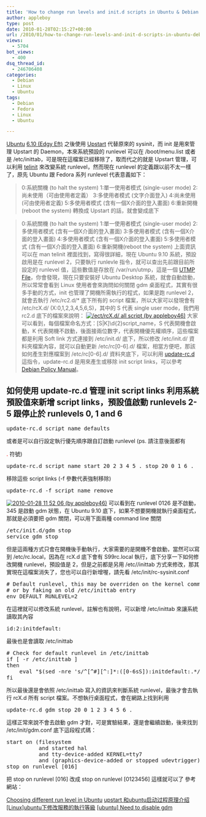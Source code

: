 ```yaml
---
title: 'How to change run levels and init.d scripts in Ubuntu & Debian'
author: appleboy
type: post
date: 2010-01-28T02:15:27+00:00
url: /2010/01/how-to-change-run-levels-and-init-d-scripts-in-ubuntu-debian/
views:
  - 5704
bot_views:
  - 400
dsq_thread_id:
  - 246706408
categories:
  - Debian
  - Linux
  - Ubuntu
tags:
  - Debian
  - Fedora
  - Linux
  - Ubuntu

---
```

[Ubuntu][1] [6.10 (Edgy Eft)][2] 之後使用 [Upstart][3] 代替原來的 sysinit，而 init 是用來管理 Upstart 的 Daemon，本來系統預設的 runlevel 可以在 /boot/menu.list 或者是 /etc/inittab，可是現在這檔案已經移除了，取而代之的就是 Upstart 管理，可以利用 [telinit][4] 來改變系統 runlevel，然而現在 runlevel 的定義跟以前不太一樣了，原先 Ubuntu 跟 Fedora 系列 runlevel 代表意義如下： 

> 0:系統關機 (to halt the system) 1:單一使用者模式 (single-user mode) 2:尚未使用（可由使用者定義） 3:多使用者模式 (文字介面登入) 4:尚未使用 (可由使用者定義) 5:多使用者模式 (含有一個X介面的登入畫面) 6:重新開機 (reboot the system) 轉換成 Upstart 的話，就會變成底下 

> 0:系統關機 (to halt the system) 1:單一使用者模式 (single-user mode) 2:多使用者模式 (含有一個X介面的登入畫面) 3:多使用者模式 (含有一個X介面的登入畫面) 4:多使用者模式 (含有一個X介面的登入畫面) 5:多使用者模式 (含有一個X介面的登入畫面) 6:重新開機(reboot the system) 上面資訊可以在 man telinit 裡面找到，寫得很詳細，現在 Ubuntu 9.10 系統，預設啟用是在 runlevel 2，只要執行 runlevle 指令，就可以查出先前跟目前所設定的 runlevel 值，這些數值是存放在 /var/run/utmp，這是一個 [UTMP File][5]，你會發現，現在只要安裝好 Ubuntu Desktop 系統，就會自動啟動，所以常常會看到 Linux 使用者會來詢問如何關閉 gdm 桌面程式，其實有很多手動的方式，init 也管理了開機所需執行的程式，如果是跑 runlevel 2，就會去執行 /etc/rc2.d/* 底下所有的 script 檔案，所以大家可以發現會有 /etc/rcX.d/ (X:0,1,2,3,4,5,6,S)，其中的 S 代表 single user mode，我們用 rc2.d 底下的檔案來說明： [<img src="https://i1.wp.com/farm5.static.flickr.com/4028/4310037627_a22f2ec884.jpg?resize=500%2C254&#038;ssl=1" title="/ect/rcX.d/ all script (by appleboy46)" alt="/ect/rcX.d/ all script (by appleboy46)" data-recalc-dims="1" />][6] 大家可以看到，每個檔案命名方式：[S|K]\d{2}script_name，S 代表開機會啟動，K 代表開機不啟動，後面接兩位數字，代表開機優先權順序，這些檔案都是利用 Soft link 方式連接到 /etc/init.d/ 底下，所以修改 /etc/init.d/ 資料夾檔案內容，就可以自動更新 /etc/rc[0-6].d/ 檔案，相當方便吧，那該如何產生對應檔案到 /etc/rc[0-6].d/ 資料夾底下，可以利用 [update-rc.d][7] 這指令，update-rc.d 是用來產生或移除 init script links，可以參考 [Debian Policy Manual][8]。 

## 如何使用 update-rc.d 管理 init script links 利用系統預設值來新增 script links，預設值啟動 runlevels 2-5 跟停止於 runlevels 0, 1 and 6 

<pre class="brush: bash; title: ; notranslate" title="">update-rc.d script_name defaults</pre> 或者是可以自行設定執行優先順序跟自訂啟動 runlevel (ps. 請注意後面都有 

<span style="color:red;font-size:11pt">.</span> 符號) 

<pre class="brush: bash; title: ; notranslate" title="">update-rc.d script_name start 20 2 3 4 5 . stop 20 0 1 6 .</pre> 移除這些 script links (-f 參數代表強制移除) 

<pre class="brush: bash; title: ; notranslate" title="">update-rc.d -f script_name remove</pre>

[<img src="https://i1.wp.com/farm5.static.flickr.com/4048/4310832866_617a2c8e8d.jpg?resize=500%2C144&#038;ssl=1" title="2010-01-28 11 52 06 (by appleboy46)" alt="2010-01-28 11 52 06 (by appleboy46)" data-recalc-dims="1" />][9] 可以看到在 runlevel 0126 是不啟動，345 是啟動 gdm 狀態，在 Ubuntu 9.10 底下，如果不想要開機就執行桌面程式，那就是必須要把 gdm 關閉，可以用下面兩種 command line 關閉 

<pre class="brush: bash; title: ; notranslate" title="">/etc/init.d/gdm stop
service gdm stop</pre> 但是這兩種方式只會在開機後手動執行，大家需要的是開機不會啟動，當然可以寫到 /etc/rc.local，因為在 rcX.d 底下會有 S99rc.local 執行，底下分享一下如何修改開機 runlevel，預設值是 2，但是之前都是另用 /etc//inittab 方式來修改，那其實現在這檔案消失了，您也可以自行新增喔，請先看 /etc/init/rc-sysinit.conf 

<pre class="brush: bash; title: ; notranslate" title=""># Default runlevel, this may be overriden on the kernel command-line
# or by faking an old /etc/inittab entry
env DEFAULT_RUNLEVEL=2</pre> 在這裡就可以修改系統 runlevel，註解也有說明，可以新增 /etc/inittab 來讓系統讀取其內容 

<pre class="brush: bash; title: ; notranslate" title="">id:2:initdefault: </pre> 最後也是會讀取 /etc/inittab 

<pre class="brush: bash; title: ; notranslate" title=""># Check for default runlevel in /etc/inittab
if [ -r /etc/inittab ]
then
    eval "$(sed -nre 's/^[^#][^:]*:([0-6sS]):initdefault:.*/DEFAULT_RUNLEVEL="\1";/p' /etc/inittab || true)"
fi</pre> 所以最後還是會依照 /etc/inittab 寫入的資訊來判斷系統 runlevel，最後才會去執行 rcX.d 所有 script 檔案。不想執行桌面程式，會在網路上找到利用 

<pre class="brush: bash; title: ; notranslate" title="">update-rc.d gdm stop 20 0 1 2 3 4 5 6 .</pre> 這樣正常來說不會去啟動 gdm 才對，可是實驗結果，還是會繼續啟動，後來找到 /etc/init/gdm.conf 底下這段程式碼： 

<pre class="brush: bash; title: ; notranslate" title="">start on (filesystem
          and started hal
          and tty-device-added KERNEL=tty7
          and (graphics-device-added or stopped udevtrigger))
stop on runlevel [016]</pre> 把 stop on runlevel [016] 改成 stop on runlevel [0123456] 這樣就可以了 參考網站： 

[Choosing different run level in Ubuntu][10] [upstart 和ubuntu启动过程原理介绍][11] [[Linux]ubuntu下修改服務的執行等級][12] [[ubuntu] Need to disable gdm][13]

 [1]: http://www.ubuntu.com/
 [2]: http://en.wikipedia.org/wiki/Ubuntu_%28operating_system%29#Releases
 [3]: http://en.wikipedia.org/wiki/Upstart
 [4]: http://wiki.linuxquestions.org/wiki/Telinit
 [5]: http://en.wikipedia.org/wiki/Utmp
 [6]: https://www.flickr.com/photos/appleboy/4310037627/ "/ect/rcX.d/ all script (by appleboy46)"
 [7]: http://wiki.linuxquestions.org/wiki/Update-rc.d
 [8]: http://www.debian.org/doc/debian-policy/#contents
 [9]: https://www.flickr.com/photos/appleboy/4310832866/ "2010-01-28 11 52 06 (by appleboy46)"
 [10]: http://blog.yam.com/alvinkw/article/17213461
 [11]: http://www.linux521.com/2009/system/200906/5073.html
 [12]: http://kileleu.pixnet.net/blog/post/24838245
 [13]: http://ubuntuforums.org/showthread.php?t=1305659